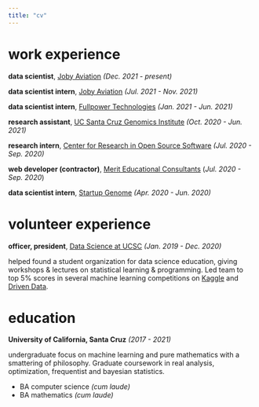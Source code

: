 ```yaml
---
title: "cv"
---
```


# work experience

**data scientist**, [Joby Aviation](https://www.jobyaviation.com/) *(Dec. 2021 - present)*

**data scientist intern**, [Joby Aviation](https://www.jobyaviation.com/) *(Jul. 2021 - Nov. 2021)*

**data scientist intern**, [Fullpower Technologies](https://www.fullpower.com/) *(Jan. 2021 - Jun. 2021)*

**research assistant**, [UC Santa Cruz Genomics Institute](https://genomics.ucsc.edu/) *(Oct. 2020 - Jun. 2021)*

**research intern**, [Center for Research in Open Source Software](https://cross.ucsc.edu/) *(Jul. 2020 - Sep. 2020)*

**web developer (contractor)**, [Merit Educational Consultants](https://meritworld.com/) (*Jul. 2020 - Sep. 2020*)

**data scientist intern**, [Startup Genome](https://startupgenome.com/) *(Apr. 2020 - Jun. 2020)*

# volunteer experience

**officer, president**, [Data Science at UCSC](https://www.datasciencesc.netlify.app) *(Jan. 2019 - Dec. 2020)*

helped found a student organization for data science education, giving workshops &
lectures on statistical learning & programming.
Led team to top 5% scores in several machine learning competitions on
[Kaggle](https://www.kaggle.com/) and [Driven Data](https://www.drivendata.org/).

# education

**University of California, Santa Cruz** *(2017 - 2021)*

undergraduate focus on machine learning and pure mathematics with a smattering of
philosophy. Graduate coursework in real analysis, optimization, frequentist and
bayesian statistics.

- BA computer science *(cum laude)*
- BA mathematics *(cum laude)*

